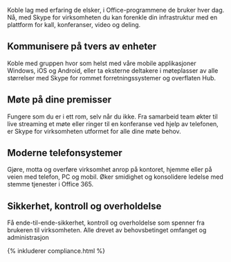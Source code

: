 
Koble lag med erfaring de elsker, i Office-programmene de bruker hver dag. Nå, med Skype for virksomheten du kan forenkle din infrastruktur med en plattform for kall, konferanser, video og deling. 

## Kommunisere på tvers av enheter
Koble med gruppen hvor som helst med våre mobile applikasjoner Windows, iOS og Android, eller ta eksterne deltakere i møteplasser av alle størrelser med Skype for rommet forretningssystemer og overflaten Hub.

## Møte på dine premisser
Fungere som du er i ett rom, selv når du ikke. Fra samarbeid team økter til live streaming et møte eller ringer til en konferanse ved hjelp av telefonen, er Skype for virksomheten utformet for alle dine møte behov. 

## Moderne telefonsystemer
Gjøre, motta og overføre virksomhet anrop på kontoret, hjemme eller på veien med telefon, PC og mobil. Øker smidighet og konsolidere ledelse med stemme tjenester i Office 365. 

## Sikkerhet, kontroll og overholdelse
Få ende-til-ende-sikkerhet, kontroll og overholdelse som spenner fra brukeren til virksomheten. Alle drevet av behovsbetinget omfanget og administrasjon 

{% inkluderer compliance.html %}
